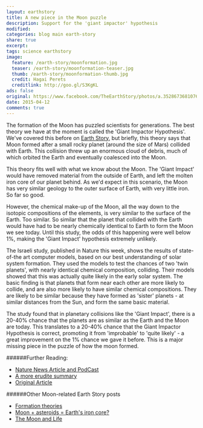 ```yaml
---
layout: earthstory
title: A new piece in the Moon puzzle
description: Support for the 'giant impactor' hypothesis
modified:
categories: blog main earth-story
share: true
excerpt:
tags: science earthstory
image:
  feature: /earth-story/moonformation.jpg
  teaser: /earth-story/moonformation-teaser.jpg
  thumb: /earth-story/moonformation-thumb.jpg
  credit: Hagai Perets
  creditlink: http://goo.gl/S3KgKL
ads: false
original: https://www.facebook.com/TheEarthStory/photos/a.352867368107647.80532.352857924775258/859960417398337/?type=1
date: 2015-04-12
comments: true
---
```


The formation of the Moon has puzzled scientists for generations. The best theory we have at the moment is called the 'Giant Impactor Hypothesis'. We've covered this before on [Earth Story](http://goo.gl/k6HarI
), but briefly, this theory says that Moon formed after a small rocky planet (around the size of Mars) collided with Earth. This collision threw up an enormous cloud of debris, much of which orbited the Earth and eventually coalesced into the Moon.

This theory fits well with what we know about the Moon. The 'Giant Impact' would have removed material from the outside of Earth, and left the molten iron core of our planet behind. As we'd expect in this scenario, the Moon has very similar geology to the outer surface of Earth, with very little iron. So far so good.

However, the chemical make-up of the Moon, all the way down to the isotopic compositions of the elements, is very similar to the surface of the Earth. Too similar. So similar that the planet that collided with the Earth would have had to be nearly chemically identical to Earth to form the Moon we see today. Until this study, the odds of this happening were well below 1%, making the 'Giant Impact' hypothesis extremely unlikely.

The Israeli study, published in Nature this week, shows the results of state-of-the art computer models, based on our best understanding of solar system formation. They used the models to test the chances of two 'twin planets', with nearly identical chemical composition, colliding. Their models showed that this was actually quite likely in the early solar system. The basic finding is that planets that form near each other are more likely to collide, and are also more likely to have similar chemical compositions. They are likely to be similar because they have formed as 'sister' planets - at similar distances from the Sun, and form the same basic material.

The study found that in planetary collisions like the 'Giant Impact', there is a 20-40% chance that the planets are as similar as the Earth and the Moon are today. This translates to a 20-40% chance that the Giant Impactor Hypothesis is correct, promoting it from 'improbable' to 'quite likely' - a great improvement on the 1% chance we gave it before. This is a major missing piece in the puzzle of how the moon formed.


######Further Reading:
* [Nature News Article and PodCast](http://goo.gl/S3KgKL)
* [A more erudite summary](http://goo.gl/PhBJyf)
* [Original Article](http://goo.gl/2blKx9)

######Other Moon-related Earth Story posts
* [Formation theories](http://goo.gl/k6HarI)
* [Moon + asteroids = Earth's iron core?](http://goo.gl/8wS6zf)
* [The Moon and Life](http://goo.gl/CaupMB)
